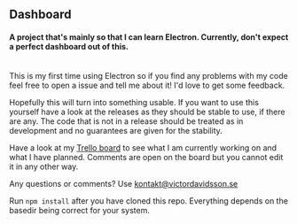 ## Dashboard
#### A project that's mainly so that I can learn Electron. Currently, don't expect a perfect dashboard out of this.
<br>
This is my first time using Electron so if you find any problems with my code feel free to open a issue and tell me about it! I'd love to get some feedback.

Hopefully this will turn into something usable. If you want to use this yourself have a look at the releases as they should be stable to use, if there are any. The code that is not in a release should be treated as in development and no guarantees are given for the stability.

Have a look at my [Trello board](https://trello.com/b/sCPiCzS1) to see what I am currently working on and what I have planned. Comments are open on the board but you cannot edit it in any other way.

Any questions or comments? Use [kontakt@victordavidsson.se](mailto:kontakt@victordavidsson.se)

Run `npm install` after you have cloned this repo. Everything depends on the basedir being correct for your system.
